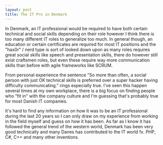 ```yaml
---
layout: post
title: The IT Pro in Denmark
---
```


In Denmark, an IT professional would be required to have both certain technical and social skills depending on their role however I think there is too many different IT roles to generalize too much. In general though, an education or certain certificates are required for most IT positions and the "hax0r" / nerd type is sort of looked down upon as many roles requires great social skills like speech and presentation skills, there do however still exist craftsmen roles, but even these require way more communication skills than before with agile frameworks like SCRUM.

From personal experience the sentence "So more than often, a social person with just OK technical skills is preferred over a super hacker having difficulty communicating." rings especially true. I've seen this happen several times at my own workplace, there is a big focus on finding people who "fit in" with the company culture and I'm guessing that's probably true for most Danish IT companies.

It's hard to find any information on how it was to be an IT professional during the last 20 years so I can only draw on my experience from working in the field myself and guess on how it has been.
As far as I know it has followed the general trend of the western world, Denmark has been very good technically and many Danes has contributed to the IT world fx. PHP, C#, C++ and many other inventions.
